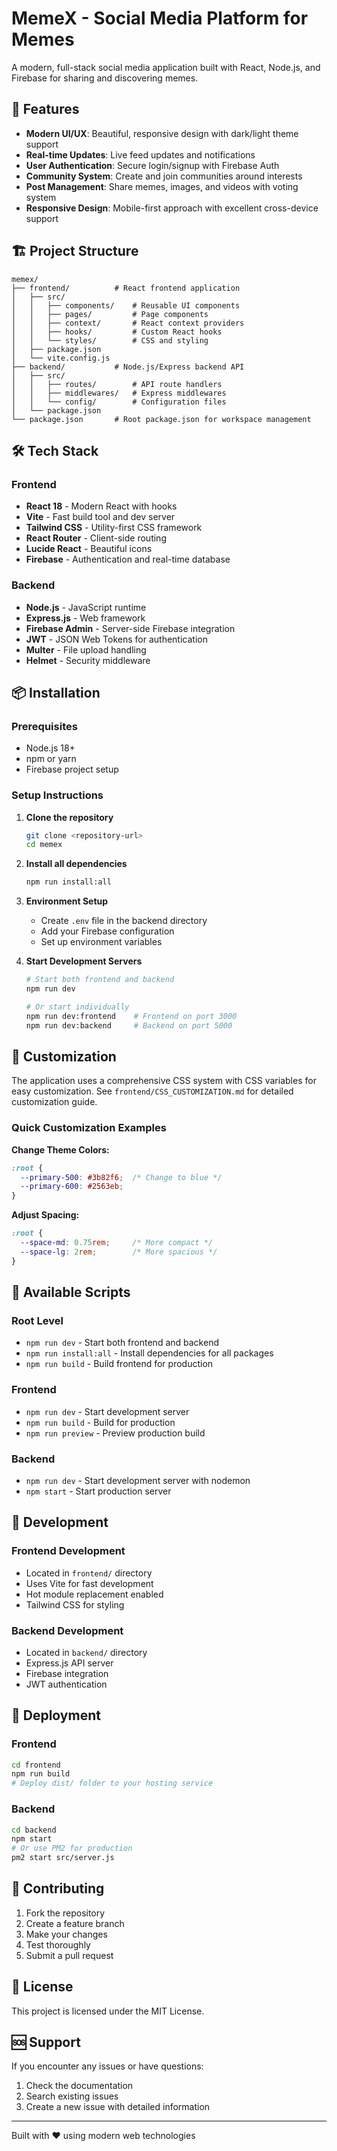 # MemeX - Social Media Platform for Memes

A modern, full-stack social media application built with React, Node.js, and Firebase for sharing and discovering memes.

## 🚀 Features

- **Modern UI/UX**: Beautiful, responsive design with dark/light theme support
- **Real-time Updates**: Live feed updates and notifications
- **User Authentication**: Secure login/signup with Firebase Auth
- **Community System**: Create and join communities around interests
- **Post Management**: Share memes, images, and videos with voting system
- **Responsive Design**: Mobile-first approach with excellent cross-device support

## 🏗️ Project Structure

```
memex/
├── frontend/          # React frontend application
│   ├── src/
│   │   ├── components/    # Reusable UI components
│   │   ├── pages/         # Page components
│   │   ├── context/       # React context providers
│   │   ├── hooks/         # Custom React hooks
│   │   └── styles/        # CSS and styling
│   ├── package.json
│   └── vite.config.js
├── backend/           # Node.js/Express backend API
│   ├── src/
│   │   ├── routes/        # API route handlers
│   │   ├── middlewares/   # Express middlewares
│   │   └── config/        # Configuration files
│   └── package.json
└── package.json       # Root package.json for workspace management
```

## 🛠️ Tech Stack

### Frontend
- **React 18** - Modern React with hooks
- **Vite** - Fast build tool and dev server
- **Tailwind CSS** - Utility-first CSS framework
- **React Router** - Client-side routing
- **Lucide React** - Beautiful icons
- **Firebase** - Authentication and real-time database

### Backend
- **Node.js** - JavaScript runtime
- **Express.js** - Web framework
- **Firebase Admin** - Server-side Firebase integration
- **JWT** - JSON Web Tokens for authentication
- **Multer** - File upload handling
- **Helmet** - Security middleware

## 📦 Installation

### Prerequisites
- Node.js 18+ 
- npm or yarn
- Firebase project setup

### Setup Instructions

1. **Clone the repository**
   ```bash
   git clone <repository-url>
   cd memex
   ```

2. **Install all dependencies**
   ```bash
   npm run install:all
   ```

3. **Environment Setup**
   - Create `.env` file in the backend directory
   - Add your Firebase configuration
   - Set up environment variables

4. **Start Development Servers**
   ```bash
   # Start both frontend and backend
   npm run dev
   
   # Or start individually
   npm run dev:frontend    # Frontend on port 3000
   npm run dev:backend     # Backend on port 5000
   ```

## 🎨 Customization

The application uses a comprehensive CSS system with CSS variables for easy customization. See `frontend/CSS_CUSTOMIZATION.md` for detailed customization guide.

### Quick Customization Examples

**Change Theme Colors:**
```css
:root {
  --primary-500: #3b82f6;  /* Change to blue */
  --primary-600: #2563eb;
}
```

**Adjust Spacing:**
```css
:root {
  --space-md: 0.75rem;     /* More compact */
  --space-lg: 2rem;        /* More spacious */
}
```

## 📱 Available Scripts

### Root Level
- `npm run dev` - Start both frontend and backend
- `npm run install:all` - Install dependencies for all packages
- `npm run build` - Build frontend for production

### Frontend
- `npm run dev` - Start development server
- `npm run build` - Build for production
- `npm run preview` - Preview production build

### Backend
- `npm run dev` - Start development server with nodemon
- `npm start` - Start production server

## 🔧 Development

### Frontend Development
- Located in `frontend/` directory
- Uses Vite for fast development
- Hot module replacement enabled
- Tailwind CSS for styling

### Backend Development
- Located in `backend/` directory
- Express.js API server
- Firebase integration
- JWT authentication

## 🚀 Deployment

### Frontend
```bash
cd frontend
npm run build
# Deploy dist/ folder to your hosting service
```

### Backend
```bash
cd backend
npm start
# Or use PM2 for production
pm2 start src/server.js
```

## 🤝 Contributing

1. Fork the repository
2. Create a feature branch
3. Make your changes
4. Test thoroughly
5. Submit a pull request

## 📄 License

This project is licensed under the MIT License.

## 🆘 Support

If you encounter any issues or have questions:
1. Check the documentation
2. Search existing issues
3. Create a new issue with detailed information

---

Built with ❤️ using modern web technologies